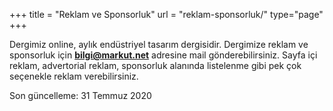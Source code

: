 +++
title = "Reklam ve Sponsorluk"
url = "reklam-sponsorluk/"
type="page"
+++

Dergimiz online, aylık endüstriyel tasarım dergisidir. Dergimize reklam ve sponsorluk için **bilgi@markut.net** adresine mail gönderebilirsiniz. Sayfa içi reklam, advertorial reklam, sponsorluk alanında listelenme gibi pek çok seçenekle reklam verebilirsiniz.

Son güncelleme: 31 Temmuz 2020